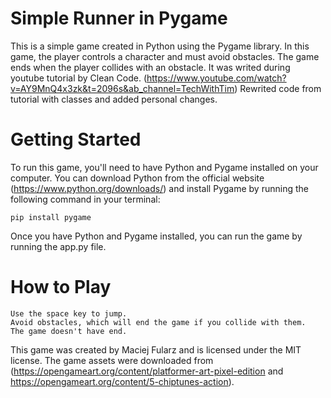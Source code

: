 # Simple Runner in Pygame

This is a simple game created in Python using the Pygame library.
In this game, the player controls a character and must avoid obstacles.
The game ends when the player collides with an obstacle.
It was writed during youtube tutorial by Clean Code. (https://www.youtube.com/watch?v=AY9MnQ4x3zk&t=2096s&ab_channel=TechWithTim) 
Rewrited code from tutorial with classes and added personal changes.

# Getting Started

To run this game, you'll need to have Python and Pygame installed on your computer.
You can download Python from the official website (https://www.python.org/downloads/) and install Pygame by running the following command in your terminal:

    pip install pygame

Once you have Python and Pygame installed, you can run the game by running the app.py file.

# How to Play

    Use the space key to jump.
    Avoid obstacles, which will end the game if you collide with them.
    The game doesn't have end. 

This game was created by Maciej Fularz and is licensed under the MIT license. The game assets were downloaded from (https://opengameart.org/content/platformer-art-pixel-edition and https://opengameart.org/content/5-chiptunes-action).